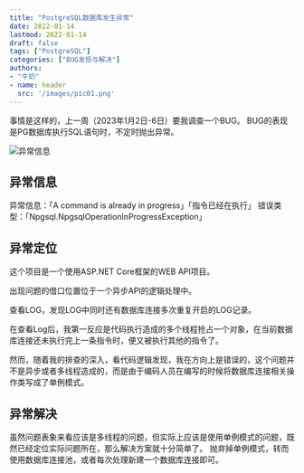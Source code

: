 ```yaml
---
title: "PostgreSQL数据库发生异常"
date: 2022-01-14
lastmod: 2022-01-14
draft: false
tags: ["PostgreSQL"]
categories: ["BUG发现与解决"]
authors:
- "牛奶"
- name: header
  src: '/images/pic01.png'
---
```


事情是这样的，上一周（2023年1月2日-6日）要我调查一个BUG。
BUG的表现是PG数据库执行SQL语句时，不定时抛出异常。

![异常信息](/images/pic01.png)

## 异常信息
异常信息：「A command is already in progress」「指令已经在执行」
错误类型：「Npgsql.NpgsqlOperationInProgressException」

## 异常定位
这个项目是一个使用ASP.NET Core框架的WEB API项目。

出现问题的借口位置位于一个异步API的逻辑处理中。

查看LOG，发现LOG中同时还有数据库连接多次重复开启的LOG记录。

在查看Log后，我第一反应是代码执行造成的多个线程抢占一个对象，在当前数据库连接还未执行完上一条指令时，便又被执行其他的指令了。

然而，随着我的排查的深入，看代码逻辑发现，我在方向上是错误的，这个问题并不是异步或者多线程造成的，而是由于编码人员在编写的时候将数据库连接相关操作类写成了单例模式。

## 异常解决
虽然问题表象来看应该是多线程的问题，但实际上应该是使用单例模式的问题，既然已经定位实际问题所在，那么解决方案就十分简单了。
抛弃掉单例模式，转而使用数据库连接池，或者每次处理新建一个数据库连接即可。
